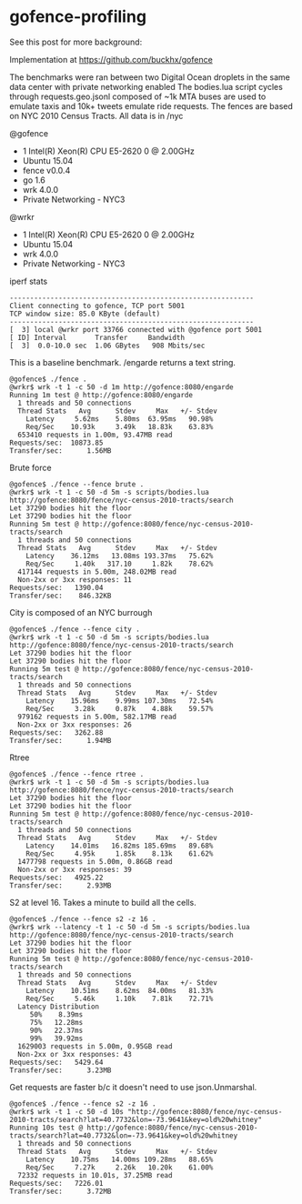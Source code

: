 # gofence-profiling

See this post for more background: 

Implementation at https://github.com/buckhx/gofence

The benchmarks were ran between two Digital Ocean droplets in the same data center with private networking enabled
The bodies.lua script cycles through requests.geo.jsonl composed of ~1k MTA buses are used to emulate taxis and 10k+ tweets emulate ride requests.
The fences are based on NYC 2010 Census Tracts. All data is in /nyc

@gofence
* 1 Intel(R) Xeon(R) CPU E5-2620 0 @ 2.00GHz
* Ubuntu 15.04
* fence v0.0.4
* go 1.6
* wrk 4.0.0
* Private Networking - NYC3

@wrkr
* 1 Intel(R) Xeon(R) CPU E5-2620 0 @ 2.00GHz
* Ubuntu 15.04
* wrk 4.0.0
* Private Networking - NYC3

iperf stats
```
------------------------------------------------------------
Client connecting to gofence, TCP port 5001
TCP window size: 85.0 KByte (default)
------------------------------------------------------------
[  3] local @wrkr port 33766 connected with @gofence port 5001
[ ID] Interval       Transfer     Bandwidth
[  3]  0.0-10.0 sec  1.06 GBytes   908 Mbits/sec
```

This is a baseline benchmark. /engarde returns a text string.

```
@gofence$ ./fence .
@wrkr$ wrk -t 1 -c 50 -d 1m http://gofence:8080/engarde
Running 1m test @ http://gofence:8080/engarde
  1 threads and 50 connections
  Thread Stats   Avg      Stdev     Max   +/- Stdev
    Latency     5.62ms    5.80ms  63.95ms   90.98%
    Req/Sec    10.93k     3.49k   18.83k    63.83%
  653410 requests in 1.00m, 93.47MB read
Requests/sec:  10873.85
Transfer/sec:      1.56MB
```

Brute force

```
@gofence$ ./fence --fence brute .
@wrkr$ wrk -t 1 -c 50 -d 5m -s scripts/bodies.lua http://gofence:8080/fence/nyc-census-2010-tracts/search
Let 37290 bodies hit the floor
Let 37290 bodies hit the floor
Running 5m test @ http://gofence:8080/fence/nyc-census-2010-tracts/search
  1 threads and 50 connections
  Thread Stats   Avg      Stdev     Max   +/- Stdev
    Latency    36.12ms   13.08ms 193.37ms   75.62%
    Req/Sec     1.40k   317.10     1.82k    78.62%
  417144 requests in 5.00m, 248.02MB read
  Non-2xx or 3xx responses: 11
Requests/sec:   1390.04
Transfer/sec:    846.32KB
```

City is composed of an NYC burrough

```
@gofence$ ./fence --fence city .
@wrkr$ wrk -t 1 -c 50 -d 5m -s scripts/bodies.lua http://gofence:8080/fence/nyc-census-2010-tracts/search
Let 37290 bodies hit the floor
Let 37290 bodies hit the floor
Running 5m test @ http://gofence:8080/fence/nyc-census-2010-tracts/search
  1 threads and 50 connections
  Thread Stats   Avg      Stdev     Max   +/- Stdev
    Latency    15.96ms    9.99ms 107.30ms   72.54%
    Req/Sec     3.28k     0.87k    4.88k    59.57%
  979162 requests in 5.00m, 582.17MB read
  Non-2xx or 3xx responses: 26
Requests/sec:   3262.88
Transfer/sec:      1.94MB
```

Rtree

```
@gofence$ ./fence --fence rtree .
@wrkr$ wrk -t 1 -c 50 -d 5m -s scripts/bodies.lua http://gofence:8080/fence/nyc-census-2010-tracts/search
Let 37290 bodies hit the floor
Let 37290 bodies hit the floor
Running 5m test @ http://gofence:8080/fence/nyc-census-2010-tracts/search
  1 threads and 50 connections
  Thread Stats   Avg      Stdev     Max   +/- Stdev
    Latency    14.01ms   16.82ms 185.69ms   89.68%
    Req/Sec     4.95k     1.85k    8.13k    61.62%
  1477798 requests in 5.00m, 0.86GB read
  Non-2xx or 3xx responses: 39
Requests/sec:   4925.22
Transfer/sec:      2.93MB
```

S2 at level 16. Takes a minute to build all the cells.

```
@gofence$ ./fence --fence s2 -z 16 .
@wrkr$ wrk --latency -t 1 -c 50 -d 5m -s scripts/bodies.lua http://gofence:8080/fence/nyc-census-2010-tracts/search
Let 37290 bodies hit the floor
Let 37290 bodies hit the floor
Running 5m test @ http://gofence:8080/fence/nyc-census-2010-tracts/search
  1 threads and 50 connections
  Thread Stats   Avg      Stdev     Max   +/- Stdev
    Latency    10.51ms    8.62ms  84.00ms   81.33%
    Req/Sec     5.46k     1.10k    7.81k    72.71%
  Latency Distribution
     50%    8.39ms
     75%   12.28ms
     90%   22.37ms
     99%   39.92ms
  1629003 requests in 5.00m, 0.95GB read
  Non-2xx or 3xx responses: 43
Requests/sec:   5429.64
Transfer/sec:      3.23MB
```

Get requests are faster b/c it doesn't need to use json.Unmarshal.

```
@gofence$ ./fence --fence s2 -z 16 .
@wrkr$ wrk -t 1 -c 50 -d 10s "http://gofence:8080/fence/nyc-census-2010-tracts/search?lat=40.7732&lon=-73.9641&key=old%20whitney"
Running 10s test @ http://gofence:8080/fence/nyc-census-2010-tracts/search?lat=40.7732&lon=-73.9641&key=old%20whitney
  1 threads and 50 connections
  Thread Stats   Avg      Stdev     Max   +/- Stdev
    Latency    10.75ms   14.00ms 109.28ms   88.65%
    Req/Sec     7.27k     2.26k   10.20k    61.00%
  72332 requests in 10.01s, 37.25MB read
Requests/sec:   7226.01
Transfer/sec:      3.72MB
```
